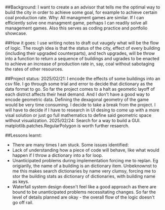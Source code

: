 ##Background:
I want to create a an advisor that tells me the optimal way to build the city in order to achieve some goal, for example to achieve certain coal production rate.
Why: All managment games are similar. If I can efficiently solve one managment game, perhaps I can readily solve all management games. Also this serves as coding practice and portfolio showcase.

##How it goes:
I use writing notes to draft out vaugely what will be the flow of logic. The rough idea is that the status of the city, effect of every building (including their upgraded counterparts), and tech upgrades, will be throw into a function to return a sequence of buildings and ugrades to be enacted to achieve an increase of production rate in, say, coal without sabotaging the rates of other resources.

##Project status:
2025/02/21: I encode the effects of some buildings into an csv file. I go through some trial and error to decide that dictionary as the data format to go.
So far the project comes to a halt as geometic layoff of each district affects their heat demand. And I don't have a good way to encode geometric data. Defining the dexagonal geometry of the game would be very time consuming. I decide to take a break from the project. I will have to decide if I have to research in UI desing to come up with a more visal solution or just go full mathematics to define said geometric space without visualization.
2025/02/24: Search for a way to build a GUI. matplotlib.patches.RegularPolygon is worth further resaerch.


##Lessons learnt:
- There are many times I am stuck. Some issues identified:
- Lack of understanding how a piece of code will behave, like what would happen if I throw a dictionary into a for loop.
- Unanticipated problems during implementation forcing me to replan. Eg origianlly, the name of a building is an dictionary item. Unbeknownst to me this makes search dictionaries by name very clumsy, forcing me to stor the building stats as dictionary of dictionaries, with building name as keys.
- Waterfall system design doesn't feel like a good approach as there are bound to be unanticipated problems necessitating changes. So far the level of details planned are okay - the overall flow of the logic doesn't go off rail.
